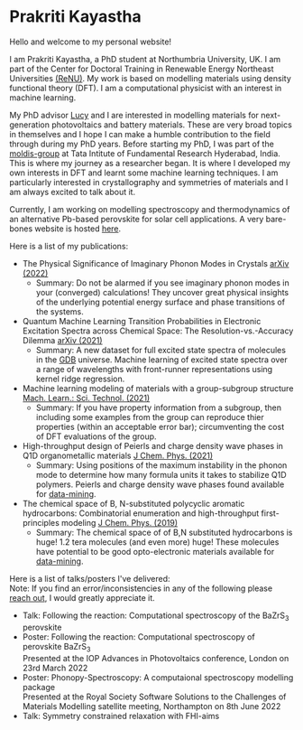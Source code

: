 # Prakriti Kayastha

Hello and welcome to my personal website!

I am Prakriti Kayastha, a PhD student at Northumbria University, UK. I am part of the Center for Doctoral Training in Renewable Energy Northeast Universities [(ReNU)](https://renu.northumbria.ac.uk/). My work is based on modelling materials using density functional theory (DFT). I am a computational physicist with an interest in machine learning. 

My PhD advisor [Lucy](https://lucydot.github.io/) and I are interested in modelling materials for next-generation photovoltaics and battery materials. These are very broad topics in themselves and I hope I can make a humble contribution to the field through during my PhD years. 
Before starting my PhD, I was part of the [moldis-group](https://moldis-group.github.io/) at Tata Intitute of Fundamental Research Hyderabad, India. This is where my journey as a researcher began. It is where I developed my own interests in DFT and learnt some machine learning techniques. I am particularly interested in crystallography and symmetries of materials and I am always excited to talk about it. 

Currently, I am working on modelling spectroscopy and thermodynamics of an alternative Pb-based perovskite for solar cell applications. A very bare-bones website is hosted [here](https://prakayastha.github.io/chalcogenide_perovskite/).

Here is a list of my publications:
- The Physical Significance of Imaginary Phonon Modes in Crystals [arXiv (2022)](https://arxiv.org/pdf/2203.01244.pdf)
  - Summary: Do not be alarmed if you see imaginary phonon modes in your (converged) calculations! They uncover great physical insights of the underlying potential energy surface and phase transitions of the systems. 
- Quantum Machine Learning Transition Probabilities in Electronic Excitation Spectra across Chemical Space: The Resolution-vs.-Accuracy Dilemma [arXiv (2021)](https://arxiv.org/pdf/2110.11798.pdf)
  - Summary: A new dataset for full excited state spectra of molecules in the [GDB](https://doi.org/10.1021/ci600423u) universe. Machine learning of excited state spectra over a range of wavelengths with front-runner representations using kernel ridge regression. 
- Machine learning modeling of materials with a group-subgroup structure [Mach. Learn.: Sci. Technol. (2021)](https://doi.org/10.1088/2632-2153/abffe9)
  - Summary: If you have property information from a subgroup, then including some examples from the group can reproduce thier properties (within an acceptable error bar); circumventing the cost of DFT evaluations of the group. 
- High-throughput design of Peierls and charge density wave phases in Q1D organometallic materials [J Chem. Phys. (2021)](https://doi.org/10.1063/5.0041717) 
  - Summary: Using positions of the maximum instability in the phonon mode to determine how many formula units it takes to stabilize Q1D polymers. Peierls and charge density wave phases found available for [data-mining](https://moldis.tifrh.res.in/db/rmq1d). 
- The chemical space of B, N-substituted polycyclic aromatic hydrocarbons: Combinatorial enumeration and high-throughput first-principles modeling [J Chem. Phys. (2019)](https://doi.org/10.1063/1.5088083)
  - Summary: The chemical space of of B,N substituted hydrocarbons is huge! 1.2 tera molecules (and even more) huge! These molecules have potential to be good opto-electronic materials available for [data-mining](https://moldis.tifrh.res.in/db/dbbnpah). 
 
Here is a list of talks/posters I've delivered:   
Note: If you find an error/inconsistencies in any of the following please [reach out](mailto:prakayastha314@gmail.com), I would greatly appreciate it. 

- Talk: Following the reaction: Computational spectroscopy of the BaZrS<sub>3</sub> perovskite 
- Poster: Following the reaction: Computational spectroscopy of perovskite BaZrS<sub>3</sub>  
  Presented at the IOP Advances in Photovoltaics conference, London on 23rd March 2022 
- Poster: Phonopy-Spectroscopy: A computaional spectroscopy modelling package  
  Presented at the Royal Society Software Solutions to the Challenges of Materials Modelling satellite meeting, Northampton on 8th June 2022 
- Talk: Symmetry constrained relaxation with FHI-aims 
